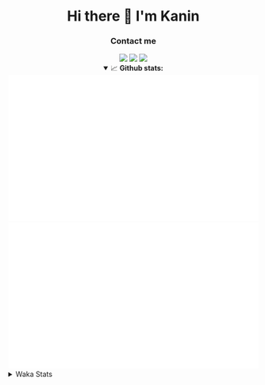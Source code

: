 <div align="center">
 <h1>Hi there 👋 I'm Kanin</h1>
 <h3>Contact me</h3>
 <a href="mailto:im@kanin.dev"><img src="https://img.shields.io/badge/gmail-%23D14836.svg?&style=for-the-badge&logo=gmail&logoColor=white"/></a>
 <a href="https://twitter.com/KaninDev"><img src="https://img.shields.io/badge/twitter-%231DA1F2.svg?&style=for-the-badge&logo=twitter&logoColor=white"/></a>
 <a href="https://www.linkedin.com/in/KaninDev"><img src="https://img.shields.io/badge/linkedin-%230077B5.svg?&style=for-the-badge&logo=linkedin&logoColor=white"/></a>
<details open>
  <summary>📈 <b>Github stats:</b></summary>
  <img src="https://github.com/Kanin/Kanin/blob/master/scripts/GitHubStats/generated/overview.svg"/>
  <img src="https://github.com/Kanin/Kanin/blob/master/scripts/GitHubStats/generated/languages.svg"/>
</details>
</div>

<details>
 <summary>Waka Stats</summary>

<!--START_SECTION:waka-->
![Code Time](http://img.shields.io/badge/Code%20Time-1%2C929%20hrs%2059%20mins-blue)

![Profile Views](http://img.shields.io/badge/Profile%20Views-0-blue)

![Lines of code](https://img.shields.io/badge/From%20Hello%20World%20I%27ve%20Written-800.3%20thousand%20lines%20of%20code-blue)

**🐱 My GitHub Data** 

> 📦 99.1 kB Used in GitHub's Storage 
 > 
> 🏆 102 Contributions in the Year 2023
 > 
> 🚫 Not Opted to Hire
 > 
> 📜 20 Public Repositories 
 > 
> 🔑 10 Private Repositories 
 > 
**I'm an Early 🐤** 

```text
🌞 Morning                2403 commits        ██████░░░░░░░░░░░░░░░░░░░   24.56 % 
🌆 Daytime                2833 commits        ███████░░░░░░░░░░░░░░░░░░   28.95 % 
🌃 Evening                2798 commits        ███████░░░░░░░░░░░░░░░░░░   28.59 % 
🌙 Night                  1751 commits        ████░░░░░░░░░░░░░░░░░░░░░   17.89 % 
```
📅 **I'm Most Productive on Monday** 

```text
Monday                   1786 commits        █████░░░░░░░░░░░░░░░░░░░░   18.25 % 
Tuesday                  1273 commits        ███░░░░░░░░░░░░░░░░░░░░░░   13.01 % 
Wednesday                1043 commits        ███░░░░░░░░░░░░░░░░░░░░░░   10.66 % 
Thursday                 1495 commits        ████░░░░░░░░░░░░░░░░░░░░░   15.28 % 
Friday                   1589 commits        ████░░░░░░░░░░░░░░░░░░░░░   16.24 % 
Saturday                 1008 commits        ███░░░░░░░░░░░░░░░░░░░░░░   10.30 % 
Sunday                   1591 commits        ████░░░░░░░░░░░░░░░░░░░░░   16.26 % 
```


📊 **This Week I Spent My Time On** 

```text
🕑︎ Time Zone: America/New_York

💬 Programming Languages: 
Python                   7 hrs 5 mins        ████████████████████░░░░░   80.70 % 
Log File                 1 hr 6 mins         ███░░░░░░░░░░░░░░░░░░░░░░   12.68 % 
YAML                     33 mins             ██░░░░░░░░░░░░░░░░░░░░░░░   06.33 % 
Bash                     1 min               ░░░░░░░░░░░░░░░░░░░░░░░░░   00.25 % 
virtualenv               0 secs              ░░░░░░░░░░░░░░░░░░░░░░░░░   00.02 % 

🔥 Editors: 
PyCharm                  8 hrs 47 mins       █████████████████████████   100.00 % 

🐱‍💻 Projects: 
Naila.py                 4 hrs 55 mins       ██████████████░░░░░░░░░░░   56.03 % 
BB-CommunityBot          3 hrs 51 mins       ███████████░░░░░░░░░░░░░░   43.97 % 

💻 Operating System: 
Windows                  8 hrs 47 mins       █████████████████████████   100.00 % 
```

**I Mostly Code in Python** 

```text
Python                   26 repos            ███████████████░░░░░░░░░░   61.90 % 
Java                     6 repos             ████░░░░░░░░░░░░░░░░░░░░░   14.29 % 
JavaScript               4 repos             ██░░░░░░░░░░░░░░░░░░░░░░░   09.52 % 
Kotlin                   2 repos             █░░░░░░░░░░░░░░░░░░░░░░░░   04.76 % 
HTML                     2 repos             █░░░░░░░░░░░░░░░░░░░░░░░░   04.76 % 
```



**Timeline**

![Lines of Code chart](https://raw.githubusercontent.com/Kanin/Kanin/master/assets/bar_graph.png)


 Last Updated on 07/04/2023 03:04:19 UTC
<!--END_SECTION:waka-->
</details>
